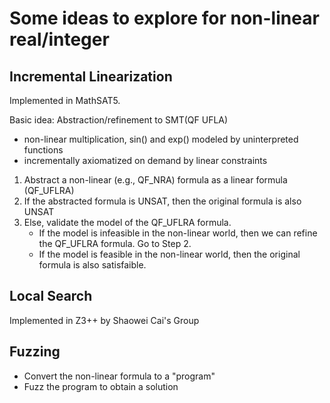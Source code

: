 
# Some ideas to explore for non-linear real/integer

## Incremental Linearization

Implemented in MathSAT5.

Basic idea: Abstraction/refinement to SMT(QF UFLA)
- non-linear multiplication, sin() and exp() modeled by uninterpreted functions
- incrementally axiomatized on demand by linear constraints

1. Abstract a non-linear (e.g., QF_NRA) formula as a linear formula (QF_UFLRA)
2. If the abstracted formula is UNSAT, then the original formula is also UNSAT
3. Else, validate the model of the QF_UFLRA formula. 
   + If the model is infeasible in the non-linear world, then
     we can refine the QF_UFLRA formula. Go to Step 2.
   + If the model is feasible in the non-linear world, then 
     the original formula is also satisfaible.

## Local Search
Implemented in Z3++ by Shaowei Cai's Group


## Fuzzing

- Convert the non-linear formula to a "program"
- Fuzz the program to obtain a solution